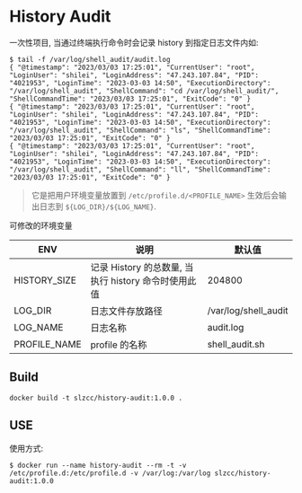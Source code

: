 # History Audit

一次性项目, 当通过终端执行命令时会记录 history 到指定日志文件内如:

```
$ tail -f /var/log/shell_audit/audit.log
{ "@timestamp": "2023/03/03 17:25:01", "CurrentUser": "root", "LoginUser": "shilei", "LoginAddress": "47.243.107.84", "PID": "4021953", "LoginTime": "2023-03-03 14:50", "ExecutionDirectory": "/var/log/shell_audit", "ShellCommand": "cd /var/log/shell_audit/", "ShellCommandTime": "2023/03/03 17:25:01", "ExitCode": "0" }
{ "@timestamp": "2023/03/03 17:25:01", "CurrentUser": "root", "LoginUser": "shilei", "LoginAddress": "47.243.107.84", "PID": "4021953", "LoginTime": "2023-03-03 14:50", "ExecutionDirectory": "/var/log/shell_audit", "ShellCommand": "ls", "ShellCommandTime": "2023/03/03 17:25:01", "ExitCode": "0" }
{ "@timestamp": "2023/03/03 17:25:01", "CurrentUser": "root", "LoginUser": "shilei", "LoginAddress": "47.243.107.84", "PID": "4021953", "LoginTime": "2023-03-03 14:50", "ExecutionDirectory": "/var/log/shell_audit", "ShellCommand": "ll", "ShellCommandTime": "2023/03/03 17:25:01", "ExitCode": "0" }
```

> 它是把用户环境变量放置到 `/etc/profile.d/<PROFILE_NAME>` 生效后会输出日志到 `${LOG_DIR}/${LOG_NAME}`.

可修改的环境变量

|ENV|说明|默认值|
|-|-|-|
|HISTORY_SIZE|记录 History 的总数量, 当执行 history 命令时使用此值|204800|
|LOG_DIR|日志文件存放路径|/var/log/shell_audit|
|LOG_NAME|日志名称|audit.log|
|PROFILE_NAME|profile 的名称|shell_audit.sh|

## Build

```
docker build -t slzcc/history-audit:1.0.0 .
```

## USE

使用方式:

```
$ docker run --name history-audit --rm -t -v /etc/profile.d:/etc/profile.d -v /var/log:/var/log slzcc/history-audit:1.0.0
```